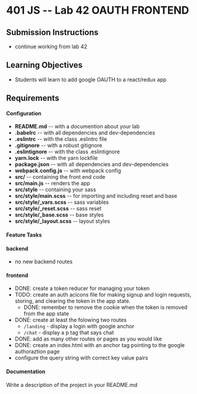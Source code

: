 401 JS --  Lab 42 OAUTH FRONTEND
===

## Submission Instructions
* continue working from lab 42

## Learning Objectives  
* Students will learn to add google OAUTH to a react/redux app

## Requirements  
#### Configuration  
* **README.md** -- with a documention about your lab
* **.babelrc** -- with all dependencies and dev-dependencies
* **.eslintrc** -- with the class .eslintrc file
* **.gitignore** -- with a robust gitignore
* **.eslintignore** -- with the class .eslintignore
* **yarn.lock** -- with the yarn lockfile
* **package.json** -- with all dependencies and dev-dependencies
* **webpack.config.js** -- with webpack config
* **src/** -- containing the front end code
* **src/main.js** -- renders the app
* **src/style** -- containing your sass
* **src/style/main.scss** -- for importing and including reset and base
* **src/style/_vars.scss** -- sass variables
* **src/style/_reset.scss** -- sass reset
* **src/style/_base.scss** -- base styles
* **src/style/_layout.scss** -- layout styles

#### Feature Tasks  
#### backend
* no new backend routes

#### frontend
* DONE: create a token reducer for managing your token
* TODO: create an auth acicons file for making signup and login requests, storing, and clearing the token in the app state.
  * DONE: remember to remove the cookie when the token is removed from the app state
* DONE: create at least the folowing two routes
  * `/landing` - display a login with google anchor
  * `/chat` - display a p tag that says chat
* DONE: add as many other routes or pages as you would like
* DONE: create an index.html with an anchor tag pointing to the google authoraztion page
 * configure the query string with correct key value pairs

####  Documentation  
Write a description of the project in your README.md
